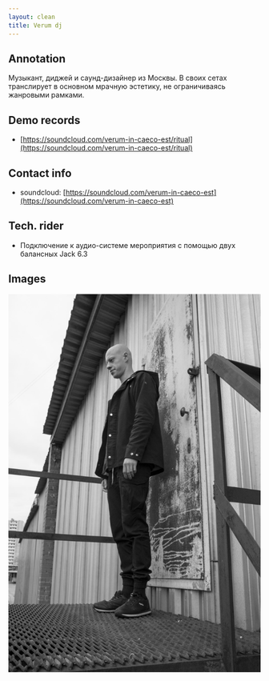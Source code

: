 ```yaml
---
layout: clean
title: Verum dj
---
```


## Annotation

Музыкант, диджей и саунд-дизайнер из Москвы. 
В своих сетах транслирует в основном мрачную эстетику, не ограничиваясь
жанровыми рамками.

## Demo records

- [https://soundcloud.com/verum-in-caeco-est/ritual](https://soundcloud.com/verum-in-caeco-est/ritual)

## Contact info

- soundcloud: [https://soundcloud.com/verum-in-caeco-est](https://soundcloud.com/verum-in-caeco-est)

## Tech. rider

- Подключение к аудио-системе мероприятия с помощью двух балансных Jack 6.3

## Images

<a href="/img/verum/1.jpg" target="_blank"><img src="/img/verum/1.jpg"></a>

